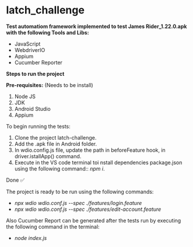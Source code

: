 # latch_challenge

**Test automatiom framework implemented to test James Rider_1.22.0.apk with the following Tools and Libs:**

- JavaScript
- WebdriverIO
- Appium
- Cucumber Reporter


**Steps to run the project**

**Pre-requisites:** 
(Needs to be install)
1. Node JS
2. JDK
3. Android Studio
4. Appium

To begin running the tests:
1. Clone the project latch-challenge.
2. Add the .apk file in Android folder.
3. In wdio.config.js file, update the path in beforeFeature hook, in driver.istallApp() command.
4. Execute in the VS code terminal toi nstall dependencies package.json using the following command:: _npm i_.

Done ✅

The project is ready to be run using the following commands:
   -  _npx wdio wdio.conf.js --spec ./features/login.feature_
   -  _npx wdio wdio.conf.js --spec ./features/edit-account.feature_

Also Cucumber Report can be generated after the tests run by executing the following command in the terminal:
- _node index.js_

